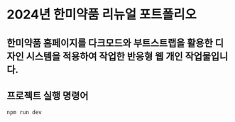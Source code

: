 # 2024년 한미약품 리뉴얼 포트폴리오

## 한미약품 홈페이지를 다크모드와 부트스트랩을 활용한 디자인 시스템을 적용하여 작업한 반응형 웹 개인 작업물입니다.


## 프로젝트 실행 명령어
```
npm run dev
```
